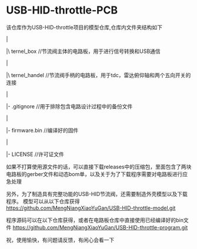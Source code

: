 # USB-HID-throttle-PCB

该仓库作为USB-HID-throttle项目的模型仓库,仓库内文件夹结构如下


|

|\  ternel_box  //节流阀主体的电路板，用于进行信号转换和USB通信

|

|\  ternel_handel   //节流阀手柄的电路板，用于tdc，雷达俯仰轴和两个五向开关的连接

|

|-  .gitignore      //用于排除包含电路设计过程中的备份文件

|   

|-  firmware.bin    //编译好的固件

|

|-  LICENSE     //许可证文件



如果不打算使用源文件的话，可以直接下载releases中的压缩包，里面包含了两块电路板的gerber文件和动态bom单，以及关于为了下载程序需要对电路板进行应急处理

另外，为了制造具有完整功能的USB-HID节流阀，还需要制造外壳模型以及下载程序。
模型可以从以下仓库获得
https://github.com/MengNiangXiaoYuGan/USB-HID-throttle-model.git

程序源码可以在以下仓库获得，或者在电路板仓库中直接使用已经编译好的bin文件
https://github.com/MengNiangXiaoYuGan/USB-HID-throttle-program.git

祝，使用愉快，有问题请反馈，有闲心会看一下
